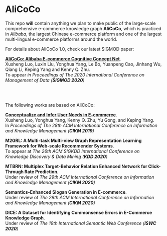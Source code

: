 # AliCoCo

This repo **will** contain anything we plan to make public of the large-scale comprehensive e-commerce knowledge graph **AliCoCo**, which is practiced in *Alibaba*, the largest Chinese e-commerce platform and one of the largest multi-lingual e-commerce platforms around the world.

For details about AliCoCo 1.0, check our latest SIGMOD paper:

**[AliCoCo: Alibaba E-commerce Cognitive Concept Net](https://arxiv.org/abs/2003.13230)**.<br /> 
Xusheng Luo, Luxin Liu, Yonghua Yang, Le Bo, Yuanpeng Cao, Jinhang Wu, Qiang Li, Keping Yang and Kenny Q. Zhu.<br /> 
To appear *in Proceedings of The 2020 International Conference on Management of Data (**SIGMOD 2020**)*

<br />
<br />

The following works are based on AliCoCo:

**[Conceptualize and Infer User Needs in E-commerce](https://arxiv.org/abs/1910.03295)**.<br />
Xusheng Luo, Yonghua Yang, Kenny Q. Zhu, Yu Gong, and Keping Yang.<br />
In *Proceedings of The 28th ACM International Conference on Information and Knowledge Management (**CIKM 2019**)*

**M2GRL: A Multi-task Multi-view Graph Representation Learning Framework for Web-scale Recommender Systems**.<br />
To appear at *The 26th ACM SIGKDD International Conference on Knowledge Discovery & Data Mining (**KDD 2020**)*

**MTBRN: Multiplex Target-Behavior Relation Enhanced Network for Click-Through Rate Prediction**.<br />
Under review of *The 29th ACM International Conference on Information and Knowledge Management (**CIKM 2020**)*

**Semantics-Enhanced Slogan Generation in E-commerce**.<br />
Under review of *The 29th ACM International Conference on Information and Knowledge Management (**CIKM 2020**)*

**DICE: A Dataset for Identifying Commonsense Errors in E-Commerce Knowledge Graph**.<br />
Under review of *The 19th International Semantic Web Conference (**ISWC 2020**)*


